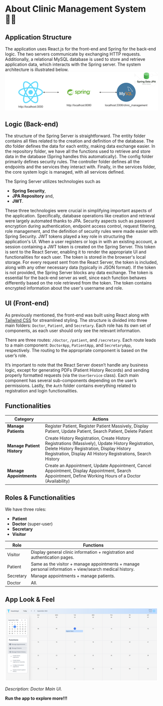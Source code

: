# About Clinic Management System 🧑‍⚕️

## Application Structure
The application uses React.js for the front-end and Spring for the back-end logic. 
The two servers communicate by exchanging HTTP requests. Additionally, 
a relational MySQL database is used to store and retrieve application data, 
which interacts with the Spring server. The system architecture is illustrated below.
![structure.png](./screenshots/structure.png)

## Logic (Back-end)
The structure of the Spring Server is straightforward. 
The entity folder contains all files related to the creation and 
definition of the database. The dto folder defines the data for each entity, 
making data exchange easier. In the repository folder, we have all the functions 
used to retrieve and store data in the database (Spring handles this automatically). 
The config folder primarily defines security rules. The controller folder defines all 
the endpoints and the services they interact with. 
Finally, in the services folder, the core system logic is managed, with all services defined.

The Spring Server utilizes technologies such as

- **Spring Security**, 
- **JPA Repository** and, 
- **JWT**. 

These three technologies were crucial in simplifying important aspects of the application. 
Specifically, database operations like creation and retrieval were largely automated thanks to JPA. 
Security aspects such as password encryption during authentication, endpoint access control, request 
filtering, role management, and the definition of security rules were made easier with Spring Security. 
JWT tokens played a key role in structuring the application's UI. When a user registers or logs in with
an existing account, a session containing a JWT token is created on the Spring Server. 
This token is sent to the React Server, enabling it to render the appropriate UI and functionalities for each user. 
The token is stored in the browser's local storage. For every request sent from the React Server, the token is included, 
along with any other necessary data (typically in JSON format). If the token is not provided, 
the Spring Server blocks any data exchange. The token is essential for the back-end server as well, 
since each function behaves differently based on the role retrieved from the token. The token contains 
encrypted information about the user's username and role.

## UI (Front-end)

As previously mentioned, the front-end was built using React along with [Tailwind CSS](https://tailwindcss.com/) for streamlined styling. The structure is divided into three main folders: `Doctor`, `Patient`, and `Secretary`. Each role has its own set of components, as each user should only see the relevant information.

There are three routes: `/doctor`, `/patient`, and `/secretary`. Each route leads to a main component: `DoctorApp`, `PatientApp`, and `SecretaryApp`, respectively. The routing to the appropriate component is based on the user’s role.

It’s important to note that the React Server doesn’t handle any business logic, except for generating PDFs (Patient History Records) and sending properly formatted requests (via the `UserService` class). Each main component has several sub-components depending on the user’s permissions. Lastly, the `Auth` folder contains everything related to registration and login functionalities.

## Functionalities

| Category                | Actions                                                                 |
|-------------------------|-------------------------------------------------------------------------|
| **Manage Patients**      | Register Patient, Register Patient Massively, Display Patient, Update Patient, Search Patient, Delete Patient |
| **Manage Patient History** | Create History Registration, Create History Registrations (Massively), Update History Registration, Delete History Registration, Display History Registration, Display All History Registrations, Search History |
| **Manage Appointments**  | Create an Appointment, Update Appointment, Cancel Appointment, Display Appointment, Search Appointment, Define Working Hours of a Doctor (Availability) |


## Roles & Functionalities

We have three roles:

- **Patient**
- **Doctor** (super-user)
- **Secretary**
- **Visitor**

| Role      | Functions                                                                   |
|-----------|-----------------------------------------------------------------------------|
| Visitor   | Display general clinic information + registration and authentication pages. |
| Patient   | Same as the visitor + manage appointments + manage personal information + view/search medical history.  |
| Secretary | Manage appointments + manage patients.      |
| Doctor    | All.                                                                        |

## App Look & Feel

![doctorMainScreen.png](./screenshots/doctorMainScreen.png)

*Description: Doctor Main UI.*

**Run the app to explore more!!!**
